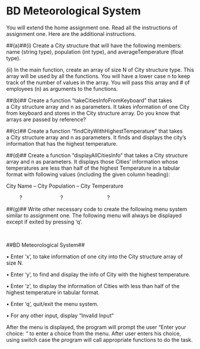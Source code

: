 # BD Meteorological System

You will extend the home assignment one. Read all the instructions of assignment one. Here are the additional instructions.

##(a)##(i) Create a City structure that will have the following members: name (string type), population (int type), and averageTemperature (float type).

(ii) In the main function, create an array of size N of City structure type. This array will be used by all the functions. You will have a lower case n to keep track of the number of values in the array. You will pass this array and # of employees (n) as arguments to the functions.

##(b)## Create a function “takeCitiesInfoFromKeyboard” that takes a City structure array and n as parameters. It takes information of one City from keyboard and stores in the City structure array. Do you know that arrays are passed by reference?

##(c)## Create a function “findCityWithHighestTemperature” that takes a City structure array and n as parameters. It finds and displays the city’s information that has the highest temperature.

##(d)## Create a function “displayAllCitiesInfo” that takes a City structure array and n as parameters. It displays those Cities’ information whose temperatures are less than half of the highest Temperature in a tabular format with following values (including the given column heading):

City Name – City Population – City Temperature

         ?                          ?                              ?     

##(g)## Write other necessary code to create the following menu system similar to assignment one. The following menu will always be displayed except if exited by pressing ‘q’.

 

##BD Meteorological System##


• Enter ‘x’, to take information of one city into the City structure array of size N.

• Enter ‘y’, to find and display the info of City with the highest temperature.

• Enter ‘z’, to display the information of Cities with less than half of the highest temperature in tabular format.

• Enter ‘q’, quit/exit the menu system.

• For any other input, display “Invalid Input”

After the menu is displayed, the program will prompt the user “Enter your choice: “ to enter a choice from the menu. After user enters his choice, using switch case the program will call appropriate functions to do the task.
